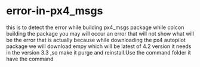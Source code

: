 # error-in-px4_msgs
this is to detect the error while building px4_msgs package
while colcon building the package you may will occur an error that will not show what will be the error that is actually because while downloading the px4 autopilot package we will download empy which will be latest of 4.2 version it needs in the version 3.3 ,so make it purge and reinstall.Use the command folder it have the command
